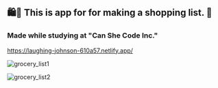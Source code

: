 <h2>  🛍🍏 This is app for for making a shopping list. 📝   </h2>
<h3> Made while studying at "Can She Code Inc." </h3>

https://laughing-johnson-610a57.netlify.app/


![grocery_list1](https://user-images.githubusercontent.com/91973134/148692247-4b89062c-323e-4b32-8140-7d85d90f41a2.jpg)

![grocery_list2](https://user-images.githubusercontent.com/91973134/148692255-7e937f1a-6740-4519-917b-7733e73c9cf5.jpg)
